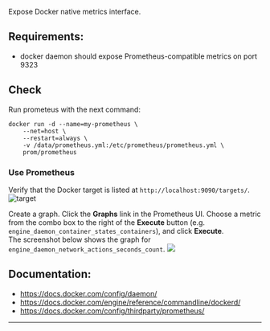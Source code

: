 
Expose Docker native metrics interface.  

## Requirements:
- docker daemon should expose Prometheus-compatible metrics on port 9323


## Check
Run prometeus with the next command:
```
docker run -d --name=my-prometheus \
    --net=host \
    --restart=always \
    -v /data/prometheus.yml:/etc/prometheus/prometheus.yml \
    prom/prometheus
```
### Use Prometheus
Verify that the Docker target is listed at `http://localhost:9090/targets/`.  
![target](https://docs.docker.com/config/thirdparty/images/prometheus-targets.png)

Create a graph. Click the **Graphs** link in the Prometheus UI. Choose a metric from the combo box to the right of the **Execute** button (e.g. `engine_daemon_container_states_containers`), and click **Execute**.<br>
The screenshot below shows the graph for `engine_daemon_network_actions_seconds_count`.
![](https://docs.docker.com/config/thirdparty/images/prometheus-graph_idle.png)



## Documentation:
- https://docs.docker.com/config/daemon/
- https://docs.docker.com/engine/reference/commandline/dockerd/
- https://docs.docker.com/config/thirdparty/prometheus/

---
